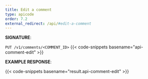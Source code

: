 ```yaml
---
title: Edit a comment
type: apicode
order: 7.2
external_redirect: /api/#edit-a-comment
---
```


**SIGNATURE**:

`PUT /v1/comments/<COMMENT_ID>`
{{< code-snippets basename="api-comment-edit" >}}

**EXAMPLE RESPONSE**:

{{< code-snippets basename="result.api-comment-edit" >}}
